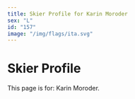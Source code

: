 ```yaml
---
title: Skier Profile for Karin Moroder
sex: "L"
id: "157"
image: "/img/flags/ita.svg" 
---
```


# Skier Profile

This page is for: Karin Moroder.
    